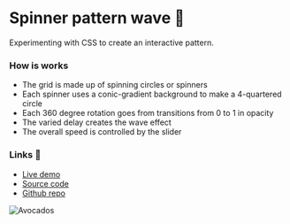 # Spinner pattern wave 🍃

Experimenting with CSS to create an interactive pattern. 


### How is works
- The grid is made up of spinning circles or spinners
- Each spinner uses a conic-gradient background to make a 4-quartered circle
- Each 360 degree rotation goes from transitions from 0 to 1 in opacity
- The varied delay creates the wave effect
- The overall speed is controlled by the slider

### Links 🔗

+ [Live demo](https://css-conic-gradient-spinner-pattern-wave.rolandjlevy.repl.co/)
+ [Source code](https://replit.com/@RolandJLevy/css-conic-gradient-spinner-pattern-wave)
+ [Github repo](https://github.com/rolandjlevy/css-conic-gradient-spinner-pattern-wave)

![Avocados](https://raw.githubusercontent.com/rolandjlevy/css-hypnotic-wave-of-psychedelic-avocados/master/images/avocados.png)
